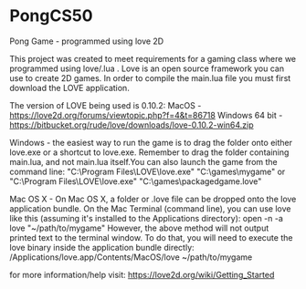 # PongCS50
Pong Game - programmed using love 2D

This project was created to meet requirements for a gaming class where we programmed using love/.lua . Love is an open source framework you can use to create 2D games. In order to compile the main.lua file you must first download the LOVE application. 

The version of LOVE being used is 0.10.2: 
MacOS - https://love2d.org/forums/viewtopic.php?f=4&t=86718
Windows 64 bit - https://bitbucket.org/rude/love/downloads/love-0.10.2-win64.zip

Windows - the easiest way to run the game is to drag the folder onto either love.exe or a shortcut to love.exe. Remember to drag the folder containing main.lua, and not main.lua itself.You can also launch the game from the command line:
"C:\Program Files\LOVE\love.exe" "C:\games\mygame"
or
"C:\Program Files\LOVE\love.exe" "C:\games\packagedgame.love"

Mac OS X -
On Mac OS X, a folder or .love file can be dropped onto the love application bundle. On the Mac Terminal (command line), you can use love like this (assuming it's installed to the Applications directory):
open -n -a love "~/path/to/mygame"
However, the above method will not output printed text to the terminal window. To do that, you will need to execute the love binary inside the application bundle directly:
/Applications/love.app/Contents/MacOS/love ~/path/to/mygame

for more information/help visit: https://love2d.org/wiki/Getting_Started
